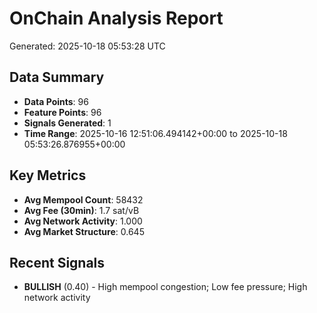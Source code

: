 # OnChain Analysis Report
Generated: 2025-10-18 05:53:28 UTC

## Data Summary
- **Data Points**: 96
- **Feature Points**: 96
- **Signals Generated**: 1
- **Time Range**: 2025-10-16 12:51:06.494142+00:00 to 2025-10-18 05:53:26.876955+00:00

## Key Metrics
- **Avg Mempool Count**: 58432
- **Avg Fee (30min)**: 1.7 sat/vB
- **Avg Network Activity**: 1.000
- **Avg Market Structure**: 0.645

## Recent Signals
- **BULLISH** (0.40) - High mempool congestion; Low fee pressure; High network activity
